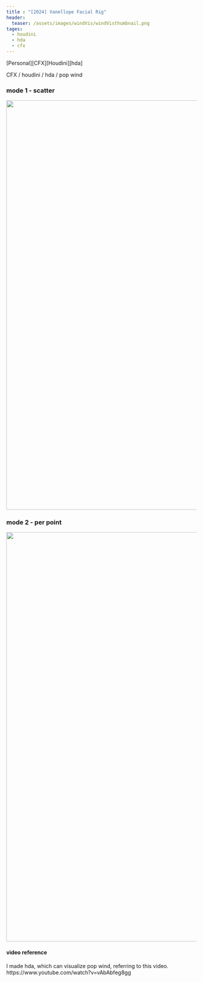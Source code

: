 ```yaml
---
title : "[2024] Vanellope Facial Rig"
header:
  teaser: /assets/images/windVis/windVisthumbnail.png
tages:
  - houdini
  - hda
  - cfx
---
```


[Personal][CFX][Houdini][hda]

CFX / houdini / hda / pop wind

<h3> mode 1 - scatter </h3>

<img src="/assets/images/windVis/windVis00000260.gif" style="width:1080px">

<h3> mode 2 - per point </h3>

<img src="/assets/images/windVis/windVis00000169.gif" style="width:1080px">

<h4> video reference </h4>
I made hda, which can visualize pop wind, referring to this video.
https://www.youtube.com/watch?v=vAbAbfeg8gg